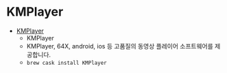 # KMPlayer
- [KMPlayer](http://www.kmplayer.com/)
  -  KMPlayer
  - KMPlayer, 64X, android, ios 등 고품질의 동영상 플레이어 소프트웨어를 제공합니다.
  - `brew cask install KMPlayer`

